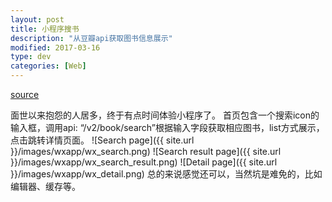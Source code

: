 ```yaml
---
layout: post
title: 小程序搜书
description: "从豆瓣api获取图书信息展示"
modified: 2017-03-16
type: dev
categories: [Web]
---
```


[source](https://github.com/idyllchow/searchbook)

面世以来抱怨的人居多，终于有点时间体验小程序了。
首页包含一个搜索icon的输入框，调用api: “/v2/book/search”根据输入字段获取相应图书，list方式展示，点击跳转详情页面。
![Search page]({{ site.url }}/images/wxapp/wx_search.png)
![Search result page]({{ site.url }}/images/wxapp/wx_search_result.png)
![Detail page]({{ site.url }}/images/wxapp/wx_detail.png)
总的来说感觉还可以，当然坑是难免的，比如编辑器、缓存等。
​   





